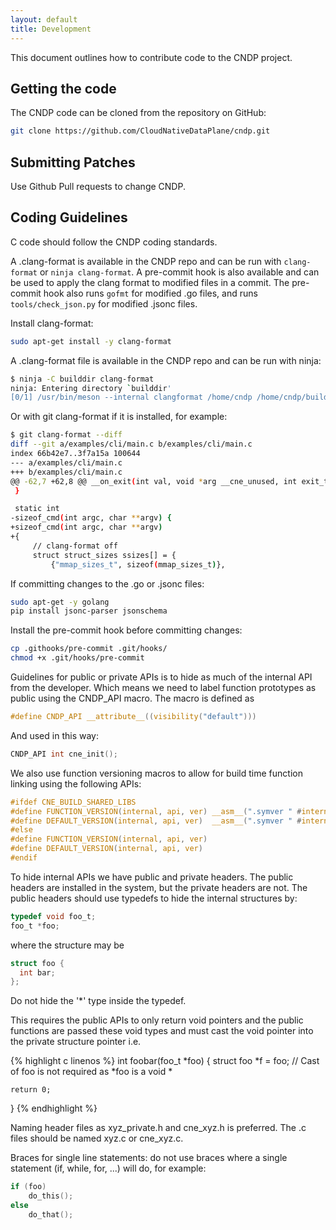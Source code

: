 ```yaml
---
layout: default
title: Development
---
```


This document outlines how to contribute code to the CNDP project.

## Getting the code

The CNDP code can be cloned from the repository on GitHub:

``` bash
git clone https://github.com/CloudNativeDataPlane/cndp.git
```

## Submitting Patches

Use Github Pull requests to change CNDP.

## Coding Guidelines

C code should follow the CNDP coding standards.

A .clang-format is available in the CNDP repo and can be run with ``clang-format``
or ``ninja clang-format``. A pre-commit hook is also available and can be used to
apply the clang format to modified files in a commit. The pre-commit hook also runs
``gofmt`` for modified .go files, and runs ``tools/check_json.py`` for modified
.jsonc files.

Install clang-format:

``` bash
sudo apt-get install -y clang-format
```

A .clang-format file is available in the CNDP repo and can be run with ninja:

``` bash
$ ninja -C builddir clang-format
ninja: Entering directory `builddir'
[0/1] /usr/bin/meson --internal clangformat /home/cndp /home/cndp/builddir
```

Or with git clang-format if it is installed, for example:

``` bash
$ git clang-format --diff
diff --git a/examples/cli/main.c b/examples/cli/main.c
index 66b42e7..3f7a15a 100644
--- a/examples/cli/main.c
+++ b/examples/cli/main.c
@@ -62,7 +62,8 @@ __on_exit(int val, void *arg __cne_unused, int exit_type)
 }

 static int
-sizeof_cmd(int argc, char **argv) {
+sizeof_cmd(int argc, char **argv)
+{
     // clang-format off
     struct struct_sizes ssizes[] = {
         {"mmap_sizes_t", sizeof(mmap_sizes_t)},
```

If committing changes to the .go or .jsonc files:

``` bash
sudo apt-get -y golang
pip install jsonc-parser jsonschema
```

Install the pre-commit hook before committing changes:

``` bash
cp .githooks/pre-commit .git/hooks/
chmod +x .git/hooks/pre-commit
```

Guidelines for public or private APIs is to hide as much of the internal API
from the developer. Which means we need to label function prototypes as public
using the CNDP_API macro. The macro is defined as

``` c
#define CNDP_API __attribute__((visibility("default")))
```

And used in this way:

``` c
CNDP_API int cne_init();
```

We also use function versioning macros to allow for build time function
linking using the following APIs:

``` c
#ifdef CNE_BUILD_SHARED_LIBS
#define FUNCTION_VERSION(internal, api, ver) __asm__(".symver " #internal ", " #api "@" #ver)
#define DEFAULT_VERSION(internal, api, ver)  __asm__(".symver " #internal ", " #api "@@" #ver)
#else
#define FUNCTION_VERSION(internal, api, ver)
#define DEFAULT_VERSION(internal, api, ver)
#endif
```

To hide internal APIs we have public and private headers. The public headers are installed
in the system, but the private headers are not. The public headers should use typedefs
to hide the internal structures by:

``` c
typedef void foo_t;
foo_t *foo;
```

where the structure may be

``` c
struct foo {
  int bar;
};
```

Do not hide the '\*' type inside the typedef.

This requires the public APIs to only return void pointers and the public functions are passed
these void types and must cast the void pointer into the private structure pointer i.e.

{% highlight c linenos %}
int foobar(foo_t *foo) {
    struct foo *f = foo;    // Cast of foo is not required as *foo is a void *

    return 0;
}
{% endhighlight %}

Naming header files as xyz\_private.h and cne\_xyz.h is preferred. The .c files should be named
xyz.c or cne\_xyz.c.

Braces for single line statements: do not use braces where a single statement (if, while, for,
...) will do, for example:

``` c
if (foo)
    do_this();
else
    do_that();
```
